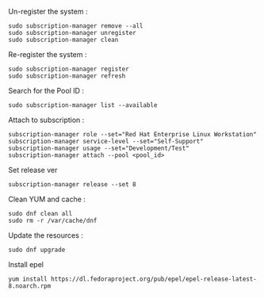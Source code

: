 Un-register the system :

```
sudo subscription-manager remove --all
sudo subscription-manager unregister
sudo subscription-manager clean
```

Re-register the system :

```
sudo subscription-manager register
sudo subscription-manager refresh
```

Search for the Pool ID :

```
sudo subscription-manager list --available
```

Attach to subscription :

```
subscription-manager role --set="Red Hat Enterprise Linux Workstation"
subscription-manager service-level --set="Self-Support"
subscription-manager usage --set="Development/Test"
subscription-manager attach --pool <pool_id>
```

Set release ver

```
subscription-manager release --set 8
```

Clean YUM and cache :

```
sudo dnf clean all
sudo rm -r /var/cache/dnf
```

Update the resources :

```
sudo dnf upgrade
```

Install epel

```
yum install https://dl.fedoraproject.org/pub/epel/epel-release-latest-8.noarch.rpm
```
